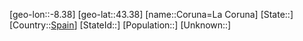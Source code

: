 ﻿---
location: [43.38,-8.38]
type: City
tags:
- geo/City


SpocWebEntityId: 29658
isDeleted: false
confidential: public

---
[geo-lon::-8.38]
[geo-lat::43.38]
[name::Coruna=La Coruna]
[State::]
[Country::[Spain](geo/Continent/Europe/Spain.md)]
[StateId::]
[Population::]
[Unknown::]

